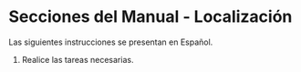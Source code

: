 # Secciones del Manual - Localización

Las siguientes instrucciones se presentan en Español.

1. Realice las tareas necesarias.
